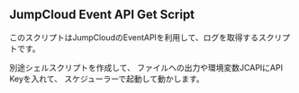 ## JumpCloud Event API Get Script
このスクリプトはJumpCloudのEventAPIを利用して、ログを取得するスクリプトです。

別途シェルスクリプトを作成して、
ファイルへの出力や環境変数JCAPIにAPI Keyを入れて、
スケジューラーで起動して動かします。
